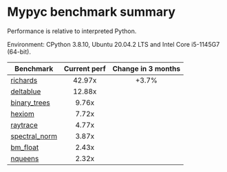 # Mypyc benchmark summary

Performance is relative to interpreted Python.

Environment: CPython 3.8.10, Ubuntu 20.04.2 LTS and Intel Core i5-1145G7 (64-bit).

| Benchmark | Current perf | Change in 3 months |
| --- | :---: | :---: |
| [richards](benchmarks/richards.md) | 42.97x | +3.7% |
| [deltablue](benchmarks/deltablue.md) | 12.88x |  |
| [binary_trees](benchmarks/binary_trees.md) | 9.76x |  |
| [hexiom](benchmarks/hexiom.md) | 7.72x |  |
| [raytrace](benchmarks/raytrace.md) | 4.77x |  |
| [spectral_norm](benchmarks/spectral_norm.md) | 3.87x |  |
| [bm_float](benchmarks/bm_float.md) | 2.43x |  |
| [nqueens](benchmarks/nqueens.md) | 2.32x |  |

